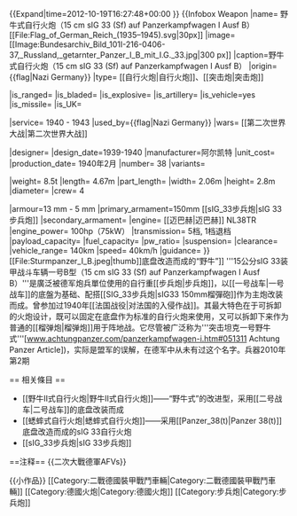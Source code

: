 {{Expand|time=2012-10-19T16:27:48+00:00 }}
{{Infobox Weapon
 |name= 野牛式自行火炮（15 cm sIG 33 (Sf) auf Panzerkampfwagen I Ausf B）[[File:Flag_of_German_Reich_(1935–1945).svg|30px]]
 |image=[[Image:Bundesarchiv_Bild_101I-216-0406-37,_Russland,_getarnter_Panzer_I_B_mit_I.G._33.jpg|300 px]]
 |caption=野牛式自行火炮（15 cm sIG 33 (Sf) auf Panzerkampfwagen I Ausf B）
 |origin={{flag|Nazi Germany}}
 |type= [[自行火炮|自行火炮]]、[[突击炮|突击炮]]
 <!-- Type selection -->
 |is_ranged=
 |is_bladed=
 |is_explosive=
 |is_artillery=
 |is_vehicle=yes
 |is_missile=
 |is_UK=
 <!-- Service history -->
 |service= 1940 - 1943
 |used_by={{flag|Nazi Germany}}
 |wars= [[第二次世界大战|第二次世界大战]]
 <!-- Production history -->
 |designer= 
 |design_date=1939-1940
 |manufacturer=阿尔凯特
 |unit_cost=
 |production_date= 1940年2月
 |number= 38
 |variants= 
 <!-- General specifications -->
 |weight= 8.5t
 |length= 4.67m
 |part_length= 
 |width= 2.06m
 |height= 2.8m
 |diameter=
 |crew= 4
 <!-- Vehicle/missile specifications -->
 |armour=13 mm - 5 mm
 |primary_armament=150mm [[sIG_33步兵炮|sIG 33步兵炮]]
 |secondary_armament=
 |engine= [[迈巴赫|迈巴赫]] NL38TR
 |engine_power= 100hp（75kW）
 |transmission= 5档, 1档退档
 |payload_capacity=
 |fuel_capacity=
 |pw_ratio=
 |suspension= 
 |clearance=
 |vehicle_range= 140km
 |speed= 40km/h
 |guidance=
 }}
[[File:Sturmpanzer_I_B.jpeg|thumb]]底盘改造而成的“野牛”]]
'''15公分sIG 33装甲战斗车辆一号B型（15 cm sIG 33 (Sf) auf Panzerkampfwagen I Ausf B）'''是廣泛被德军炮兵單位使用的自行重[[步兵炮|步兵炮]]，以[[一号战车|一号战车]]的底盤为基础、配搭[[SIG_33步兵炮|sIG33 150mm榴彈砲]]作为主炮改装而成。曾参加过1940年[[法国战役|对法国的入侵作战]]。其最大特色在于可拆卸的火炮设计，既可以固定在底盘作为标准的自行火炮来使用，又可以拆卸下来作为普通的[[榴弹炮|榴弹炮]]用于阵地战。它尽管被广泛称为'''突击坦克一号野牛式'''<ref>[www.achtungpanzer.com/panzerkampfwagen-i.htm#051311 Achtung Panzer Article]</ref>)，实际是盟军的误解，在德军中从未有过这个名字。<ref>兵器2010年第2期</ref>

== 相关條目 ==
* [[野牛II式自行火炮|野牛II式自行火炮]]——“野牛式”的改进型，采用[[二号战车|二号战车]]的底盘改装而成
* [[蟋蟀式自行火炮|蟋蟀式自行火炮]]——采用[[Panzer_38(t)|Panzer 38(t)]]底盘改造而成的sIG 33自行火炮
* [[sIG_33步兵炮|sIG 33步兵炮]]

==注释==
<references/>
{{二次大戰德軍AFVs}}

{{小作品}}
[[Category:二戰德國裝甲戰鬥車輛|Category:二戰德國裝甲戰鬥車輛]]
[[Category:德國火炮|Category:德國火炮]]
[[Category:步兵炮|Category:步兵炮]]